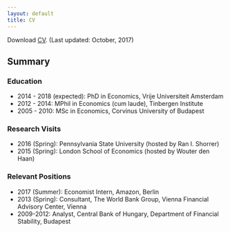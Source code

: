 ```yaml
---
layout: default
title: CV
---
```


Download [CV](https://drive.google.com/file/d/0B5oIYsrDXDoXcGdYQWFOYTgwWDA/view?usp=sharing). (Last updated: October, 2017)

## Summary
### Education

  * 2014 - 2018 (expected): PhD in Economics, Vrije Universiteit Amsterdam
  * 2012 - 2014: MPhil in Economics (cum laude), Tinbergen Institute
  * 2005 - 2010: MSc in Economics, Corvinus University of Budapest

### Research Visits

  * 2016 (Spring): Pennsylvania State University (hosted by Ran I. Shorrer)
  * 2015 (Spring): London School of Economics (hosted by Wouter den Haan)

### Relevant Positions

  * 2017 (Summer): Economist Intern, Amazon, Berlin
  * 2013 (Spring): Consultant, The World Bank Group, Vienna Financial Advisory Center, Vienna
  * 2009-2012: Analyst, Central Bank of Hungary, Department of Financial Stability, Budapest
